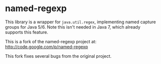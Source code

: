 named-regexp
============

This library is a wrapper for `java.util.regex`, implementing named capture groups for Java 5/6. Note this isn't needed in Java 7, which already supports this feature.

This is a fork of the named-regexp project at:
http://code.google.com/p/named-regexp

This fork fixes several bugs from the original project.

